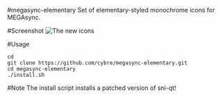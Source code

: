 #megasync-elementary
Set of elementary-styled monochrome icons for MEGAsync.

#Screenshot
![The new icons](https://raw.githubusercontent.com/cybre/megasync-wrapper/master/Preview.png)

#Usage

    cd
    git clone https://github.com/cybre/megasync-elementary.git
    cd megasync-elementary
    ./install.sh

#Note
The install script installs a patched version of sni-qt!

